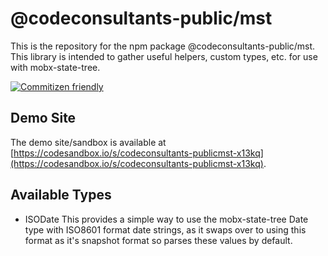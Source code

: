 # @codeconsultants-public/mst

This is the repository for the npm package @codeconsultants-public/mst.  This library is intended to gather useful helpers, custom types, etc. for use with mobx-state-tree.

[![Commitizen friendly](https://img.shields.io/badge/commitizen-friendly-brightgreen.svg)](http://commitizen.github.io/cz-cli/)

## Demo Site

The demo site/sandbox is available at [https://codesandbox.io/s/codeconsultants-publicmst-x13kq](https://codesandbox.io/s/codeconsultants-publicmst-x13kq).

## Available Types
* ISODate
	This provides a simple way to use the mobx-state-tree Date type with ISO8601 format date strings, as it swaps over to using this format as it's snapshot format so parses these values by default.
